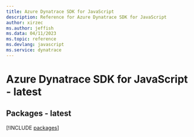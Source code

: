 ```yaml
---
title: Azure Dynatrace SDK for JavaScript
description: Reference for Azure Dynatrace SDK for JavaScript
author: xirzec
ms.author: jeffish
ms.data: 04/11/2023
ms.topic: reference
ms.devlang: javascript
ms.service: dynatrace
---
```

# Azure Dynatrace SDK for JavaScript - latest
## Packages - latest
[!INCLUDE [packages](dynatrace-index.md)]